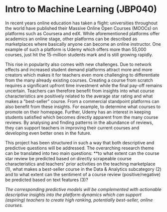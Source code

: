 # Intro to Machine Learning (JBP040)
In recent years online education has taken a flight: universities throughout the world have published their Massive Online Open Courses (MOOCs) on platforms such as Coursera and edX. While aforementioned platforms offer academics an online stage, other platforms can be described as marketplaces where basically anyone can become an online instructor. One example of such a platform is Udemy which offers more than 55,000 courses, just hit the 15-million students mark and is still growing rapidly.

This rise in popularity also comes with new challenges. Due to network effects and increased student demand platforms attract more and more creators which makes it for teachers even more challenging to differentiate from the many already existing courses. Creating a course from scratch requires a significant upfront time investment while the final pay-off remains uncertain. Teachers can therefore benefit from insights into what course characteristics are positively related to the average star rating and what makes a "best-seller" course. From a commercial standpoint platforms can also benefit from these insights. For example, to determine what courses to promote on their homepage. Further, Udemy has an interest in keeping students satisfied which becomes directly apparent from the many course reviews. By analysing and finding patterns in the abundance of reviews, they can support teachers in improving their current courses and developing even better ones in the future.

This project has been structured in such a way that both descriptive and predictive questions will be addressed. The overarching research theme can be translated into two main questions: **to what extent can the course star review be predicted based on directly scrapeable course characteristics and teachers' prior activities on the teaching marketplace (1), what makes a best-seller course in the Data & Analytics subcategory (2) and to what extent can the sentiment of a course review (positive/negative) be predicted based on text features (3)? 

*The corresponding predictive models will be complemented with actionable descriptive insights into the platform dynamics which can support (aspiring) teachers to create high ranking, potentially best-seller, online courses.*
